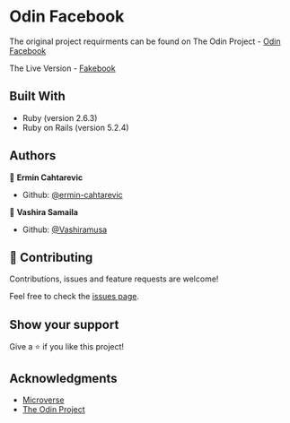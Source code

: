 # Odin Facebook



 The original project requirments can be found on The Odin Project - [Odin Facebook](https://www.theodinproject.com/courses/ruby-on-rails/lessons/final-project )

 The Live Version - [Fakebook](https://afternoon-river-58456.herokuapp.com/)


## Built With

- Ruby (version 2.6.3)
- Ruby on Rails (version 5.2.4)

## Authors

👤 **Ermin Cahtarevic**

- Github: [@ermin-cahtarevic](https://github.com/ermin-cahtarevic)

👤 **Vashira Samaila**

- Github: [@Vashiramusa](https://github.com/Vashiramusa)

## 🤝 Contributing

Contributions, issues and feature requests are welcome!

Feel free to check the [issues page](https://github.com/ermin-cahtarevic/odin-facebook/issues).

## Show your support

Give a ⭐️ if you like this project!

## Acknowledgments

- [Microverse](https://www.microverse.org/)
- [The Odin Project](https://www.theodinproject.com/)
